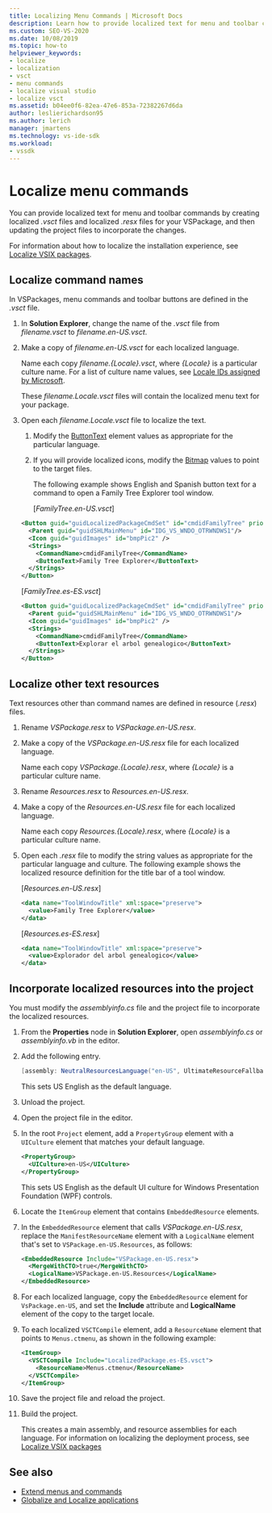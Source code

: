 ```yaml
---
title: Localizing Menu Commands | Microsoft Docs
description: Learn how to provide localized text for menu and toolbar commands by creating localized .vsct files and localized .resx files for your VSPackage.
ms.custom: SEO-VS-2020
ms.date: 10/08/2019
ms.topic: how-to
helpviewer_keywords:
- localize
- localization
- vsct
- menu commands
- localize visual studio
- localize vsct
ms.assetid: b04ee0f6-82ea-47e6-853a-72382267d6da
author: leslierichardson95
ms.author: lerich
manager: jmartens
ms.technology: vs-ide-sdk
ms.workload:
- vssdk
---
```

# Localize menu commands

You can provide localized text for menu and toolbar commands by creating localized *.vsct* files and localized *.resx* files for your VSPackage, and then updating the project files to incorporate the changes.

For information about how to localize the installation experience, see [Localize VSIX packages](../extensibility/localizing-vsix-packages.md).

## Localize command names

In VSPackages, menu commands and toolbar buttons are defined in the *.vsct* file.

1. In **Solution Explorer**, change the name of the *.vsct* file from *filename.vsct* to *filename.en-US.vsct*.

2. Make a copy of *filename.en-US.vsct* for each localized language.

    Name each copy *filename.{Locale}.vsct*, where *{Locale}* is a particular culture name. For a list of culture name values, see [Locale IDs assigned by Microsoft](/windows/uwp/publish/supported-languages).

    These *filename.Locale.vsct* files will contain the localized menu text for your package.

3. Open each *filename.Locale.vsct* file to localize the text.

   1. Modify the [ButtonText](../extensibility/buttontext-element.md) element values as appropriate for the particular language.

   2. If you will provide localized icons, modify the [Bitmap](../extensibility/bitmap-element.md) values to point to the target files.

      The following example shows English and Spanish button text for a command to open a Family Tree Explorer tool window.

      [*FamilyTree.en-US.vsct*]

   ```xml
   <Button guid="guidLocalizedPackageCmdSet" id="cmdidFamilyTree" priority="0x0100" type="Button">
     <Parent guid="guidSHLMainMenu" id="IDG_VS_WNDO_OTRWNDWS1"/>
     <Icon guid="guidImages" id="bmpPic2" />
     <Strings>
       <CommandName>cmdidFamilyTree</CommandName>
       <ButtonText>Family Tree Explorer</ButtonText>
     </Strings>
   </Button>
   ```

    [*FamilyTree.es-ES.vsct*]

   ```xml
   <Button guid="guidLocalizedPackageCmdSet" id="cmdidFamilyTree" priority="0x0100" type="Button">
     <Parent guid="guidSHLMainMenu" id="IDG_VS_WNDO_OTRWNDWS1"/>
     <Icon guid="guidImages" id="bmpPic2" />
     <Strings>
       <CommandName>cmdidFamilyTree</CommandName>
       <ButtonText>Explorar el arbol genealogico</ButtonText>
     </Strings>
   </Button>
   ```

## Localize other text resources

Text resources other than command names are defined in resource (*.resx*) files.

1. Rename *VSPackage.resx* to *VSPackage.en-US.resx*.

2. Make a copy of the *VSPackage.en-US.resx* file for each localized language.

     Name each copy *VSPackage.{Locale}.resx*, where *{Locale}* is a particular culture name.

3. Rename *Resources.resx* to *Resources.en-US.resx*.

4. Make a copy of the *Resources.en-US.resx* file for each localized language.

     Name each copy *Resources.{Locale}.resx*, where *{Locale}* is a particular culture name.

5. Open each *.resx* file to modify the string values as appropriate for the particular language and culture. The following example shows the localized resource definition for the title bar of a tool window.

     [*Resources.en-US.resx*]

    ```xml
    <data name="ToolWindowTitle" xml:space="preserve">
      <value>Family Tree Explorer</value>
    </data>
    ```

     [*Resources.es-ES.resx*]

    ```xml
    <data name="ToolWindowTitle" xml:space="preserve">
      <value>Explorador del arbol genealogico</value>
    </data>
    ```

## Incorporate localized resources into the project

You must modify the *assemblyinfo.cs* file and the project file to incorporate the localized resources.

1. From the **Properties** node in **Solution Explorer**, open *assemblyinfo.cs* or *assemblyinfo.vb* in the editor.

2. Add the following entry.

    ```csharp
    [assembly: NeutralResourcesLanguage("en-US", UltimateResourceFallbackLocation.Satellite)]
    ```

     This sets US English as the default language.

3. Unload the project.

4. Open the project file in the editor.

5. In the root `Project` element, add a `PropertyGroup` element with a `UICulture` element that matches your default language.

    ```xml
    <PropertyGroup>
      <UICulture>en-US</UICulture>
    </PropertyGroup>
    ```

     This sets US English as the default UI culture for Windows Presentation Foundation (WPF) controls.

6. Locate the `ItemGroup` element that contains `EmbeddedResource` elements.

7. In the `EmbeddedResource` element that calls *VSPackage.en-US.resx*, replace the `ManifestResourceName` element with a `LogicalName` element that's set to `VSPackage.en-US.Resources`, as follows:

    ```xml
    <EmbeddedResource Include="VSPackage.en-US.resx">
      <MergeWithCTO>true</MergeWithCTO>
      <LogicalName>VSPackage.en-US.Resources</LogicalName>
    </EmbeddedResource>
    ```

8. For each localized language, copy the  `EmbeddedResource` element for `VsPackage.en-US`, and set the **Include** attribute and **LogicalName** element of the copy to the target locale.

9. To each localized `VSCTCompile` element, add a `ResourceName` element that points to `Menus.ctmenu`, as shown in the following example:

    ```xml
    <ItemGroup>
      <VSCTCompile Include="LocalizedPackage.es-ES.vsct">
        <ResourceName>Menus.ctmenu</ResourceName>
      </VSCTCompile>
    </ItemGroup>
    ```

10. Save the project file and reload the project.

11. Build the project.

     This creates a main assembly, and resource assemblies for each language. For information on localizing the deployment process, see [Localize VSIX packages](../extensibility/localizing-vsix-packages.md)

## See also

- [Extend menus and commands](../extensibility/extending-menus-and-commands.md)
- [Globalize and Localize applications](../ide/globalizing-and-localizing-applications.md)
